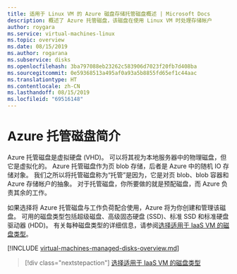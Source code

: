 ```yaml
---
title: 适用于 Linux VM 的 Azure 磁盘存储托管磁盘概述 | Microsoft Docs
description: 概述了 Azure 托管磁盘，该磁盘在使用 Linux VM 时处理存储帐户
author: roygara
ms.service: virtual-machines-linux
ms.topic: overview
ms.date: 08/15/2019
ms.author: rogarana
ms.subservice: disks
ms.openlocfilehash: 3ba797088eb23262c583906d7023f20fb7d408ba
ms.sourcegitcommit: 0e59368513a495af0a93a5b8855fd65ef1c44aac
ms.translationtype: HT
ms.contentlocale: zh-CN
ms.lasthandoff: 08/15/2019
ms.locfileid: "69516148"
---
```

# <a name="introduction-to-azure-managed-disks"></a>Azure 托管磁盘简介

Azure 托管磁盘是虚拟硬盘 (VHD)。 可以将其视为本地服务器中的物理磁盘，但它是虚拟化的。 Azure 托管磁盘作为页 blob 存储，后者是 Azure 中的随机 IO 存储对象。 我们之所以将托管磁盘称为“托管”是因为，它是对页 blob、blob 容器和 Azure 存储帐户的抽象。 对于托管磁盘，你所要做的就是预配磁盘，而 Azure 负责其余的工作。

如果选择将 Azure 托管磁盘与工作负荷配合使用，Azure 将为你创建和管理该磁盘。 可用的磁盘类型包括超级磁盘、高级固态硬盘 (SSD)、标准 SSD 和标准硬盘驱动器 (HDD)。 有关每种磁盘类型的详细信息，请参阅[选择适用于 IaaS VM 的磁盘类型](disks-types.md)。

[!INCLUDE [virtual-machines-managed-disks-overview.md](../../../includes/virtual-machines-managed-disks-overview.md)]

> [!div class="nextstepaction"]
> [选择适用于 IaaS VM 的磁盘类型](disks-types.md)
